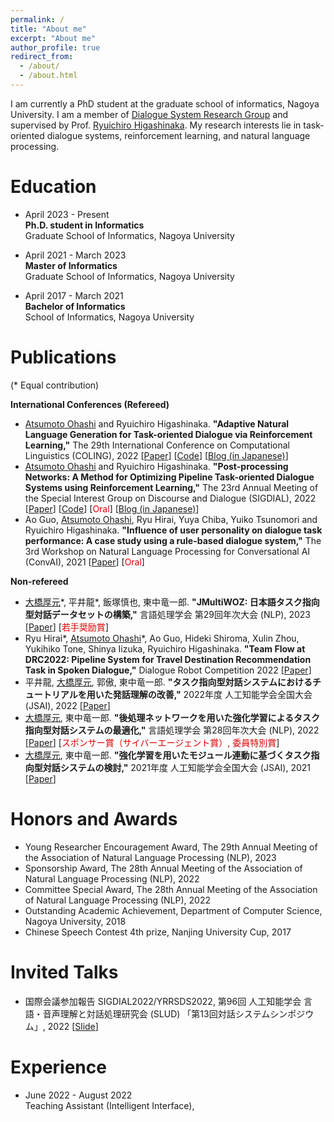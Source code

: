 ```yaml
---
permalink: /
title: "About me"
excerpt: "About me"
author_profile: true
redirect_from: 
  - /about/
  - /about.html
---
```


I am currently a PhD student at the graduate school of informatics, Nagoya University. I am a member of [Dialogue System Research Group](https://www.ds.is.i.nagoya-u.ac.jp/) and supervised by Prof. [Ryuichiro Higashinaka](https://scholar.google.com/citations?user=ycBiJn8AAAAJ). My research interests lie in task-oriented dialogue systems, reinforcement learning, and natural language processing.

Education
======
- April 2023 - Present<br>
  **Ph.D. student in Informatics**<br>
  Graduate School of Informatics, Nagoya University

- April 2021 - March 2023<br>
  **Master of Informatics**<br>
  Graduate School of Informatics, Nagoya University

- April 2017 - March 2021<br>
  **Bachelor of Informatics**<br>
  School of Informatics, Nagoya University

Publications
======
(\* Equal contribution)

**International Conferences (Refereed)**
- <u>Atsumoto Ohashi</u> and Ryuichiro Higashinaka. **"Adaptive Natural Language Generation for Task-oriented Dialogue via Reinforcement Learning,"** The 29th International Conference on Computational Linguistics (COLING), 2022 [[Paper](https://arxiv.org/abs/2209.07873)] [[Code](https://github.com/nu-dialogue/antor)] [[Blog (in Japanese)](https://www.ds.is.i.nagoya-u.ac.jp/2022/10/28/coling2022で発表を行いました/)]
- <u>Atsumoto Ohashi</u> and Ryuichiro Higashinaka. **"Post-processing Networks: A Method for Optimizing Pipeline Task-oriented Dialogue Systems using Reinforcement Learning,"** The 23rd Annual Meeting of the Special Interest Group on Discourse and Dialogue (SIGDIAL), 2022 [[Paper](https://arxiv.org/abs/2207.12185)] [[Code](https://github.com/nu-dialogue/post-processing-networks)] [<font color="#dd0000">Oral</font>] [[Blog (in Japanese)](https://www.ds.is.i.nagoya-u.ac.jp/2022/10/05/yrrsds2022とsigdial2022で発表を行いました/)]
- Ao Guo, <u>Atsumoto Ohashi</u>, Ryu Hirai, Yuya Chiba, Yuiko Tsunomori and Ryuichiro Higashinaka. **"Influence of user personality on dialogue task performance: A case study using a rule-based dialogue system,"** The 3rd Workshop on Natural Language Processing for Conversational AI (ConvAI), 2021 [[Paper](https://aclanthology.org/2021.nlp4convai-1.25/)] [<font color="#dd0000">Oral</font>]

**Non-refereed**
- <u>大橋厚元</u>\*, 平井龍\*, 飯塚慎也, 東中竜一郎. **"JMultiWOZ: 日本語タスク指向型対話データセットの構築,"** 言語処理学会 第29回年次大会 (NLP), 2023 [[Paper](https://www.anlp.jp/proceedings/annual_meeting/2023/pdf_dir/Q12-1.pdf)] [<font color="#dd0000">若手奨励賞</font>]
- Ryu Hirai\*, <u>Atsumoto Ohashi</u>\*, Ao Guo, Hideki Shiroma, Xulin Zhou, Yukihiko Tone, Shinya Iizuka, Ryuichiro Higashinaka. **"Team Flow at DRC2022: Pipeline System for Travel Destination Recommendation Task in Spoken Dialogue,"** Dialogue Robot Competition 2022 [[Paper](https://arxiv.org/abs/2210.09518)]
- 平井龍, <u>大橋厚元</u>, 郭傲, 東中竜一郎. **"タスク指向型対話システムにおけるチュートリアルを用いた発話理解の改善,"** 2022年度 人工知能学会全国大会 (JSAI), 2022 [[Paper](https://www.jstage.jst.go.jp/article/pjsai/JSAI2022/0/JSAI2022_2F4GS903/_article/-char/ja/)]
- <u>大橋厚元</u>, 東中竜一郎. **"後処理ネットワークを用いた強化学習によるタスク指向型対話システムの最適化,"** 言語処理学会 第28回年次大会 (NLP), 2022 [[Paper](https://www.anlp.jp/proceedings/annual_meeting/2022/pdf_dir/B3-2.pdf)] [<font color="#dd0000">スポンサー賞（サイバーエージェント賞）, 委員特別賞</font>]
- <u>大橋厚元</u>, 東中竜一郎. **"強化学習を用いたモジュール連動に基づくタスク指向型対話システムの検討,"** 2021年度 人工知能学会全国大会 (JSAI), 2021 [[Paper](https://www.jstage.jst.go.jp/article/pjsai/JSAI2021/0/JSAI2021_4E1OS11a02/_pdf)]

Honors and Awards
======
- Young Researcher Encouragement Award, The 29th Annual Meeting of the Association of Natural Language Processing (NLP), 2023
- Sponsorship Award, The 28th Annual Meeting of the Association of Natural Language Processing (NLP), 2022
- Committee Special Award, The 28th Annual Meeting of the Association of Natural Language Processing (NLP), 2022
- Outstanding Academic Achievement, Department of Computer Science, Nagoya University, 2018
- Chinese Speech Contest 4th prize, Nanjing University Cup, 2017

Invited Talks
======
- 国際会議参加報告 SIGDIAL2022/YRRSDS2022, 第96回 人工知能学会 言語・音声理解と対話処理研究会 (SLUD) 「第13回対話システムシンポジウム」, 2022 [[Slide](https://jsai-slud.github.io/sig-slud/material/96th/Conference-Report-SIGDIAL-2022.pdf)]

Experience
======
- June 2022 - August 2022<br>
  Teaching Assistant (Intelligent Interface), 